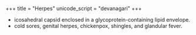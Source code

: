 +++
title = "Herpes"
unicode_script = "devanagari"
+++

-  icosahedral capsid enclosed in a glycoprotein-containing lipid envelope.
- cold sores, genital herpes, chickenpox, shingles, and glandular fever.